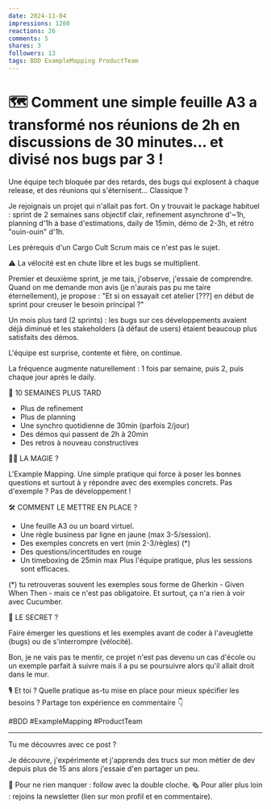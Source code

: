 ```yaml
---
date: 2024-11-04
impressions: 1260
reactions: 26
comments: 5
shares: 3
followers: 13
tags: BDD ExampleMapping ProductTeam
---
```


# 🗺️ Comment une simple feuille A3 a transformé nos réunions de 2h en discussions de 30 minutes... et divisé nos bugs par 3 !

Une équipe tech bloquée par des retards, des bugs qui explosent à chaque release, et des réunions qui s'éternisent... Classique ?

Je rejoignais un projet qui n'allait pas fort. On y trouvait le package habituel : sprint de 2 semaines sans objectif clair, refinement asynchrone d'~1h, planning d'1h à base d'estimations, daily de 15min, démo de 2-3h, et rétro "ouin-ouin" d'1h.

Les prérequis d'un Cargo Cult Scrum mais ce n'est pas le sujet.

⚠️ La vélocité est en chute libre et les bugs se multiplient.

Premier et deuxième sprint, je me tais, j'observe, j'essaie de comprendre.
Quand on me demande mon avis (je n'aurais pas pu me taire éternellement), je propose : "Et si on essayait cet atelier [???] en début de sprint pour creuser le besoin principal ?"

Un mois plus tard (2 sprints) : les bugs sur ces développements avaient déjà diminué et les stakeholders (à défaut de users) étaient beaucoup plus satisfaits des démos.

L'équipe est surprise, contente et fière, on continue.

La fréquence augmente naturellement : 1 fois par semaine, puis 2, puis chaque jour après le daily.

🎯 10 SEMAINES PLUS TARD

- Plus de refinement
- Plus de planning
- Une synchro quotidienne de 30min (parfois 2/jour)
- Des démos qui passent de 2h à 20min
- Des retros à nouveau constructives

🧙‍♂️ LA MAGIE ?

L'Example Mapping. Une simple pratique qui force à poser les bonnes questions et surtout à y répondre avec des exemples concrets.
Pas d'exemple ? Pas de développement !

🛠️ COMMENT LE METTRE EN PLACE ?

- Une feuille A3 ou un board virtuel.
- Une règle business par ligne en jaune (max 3-5/session).
- Des exemples concrets en vert (min 2-3/règles) (\*)
- Des questions/incertitudes en rouge
- Un timeboxing de 25min max
  Plus l'équipe pratique, plus les sessions sont efficaces.

(\*) tu retrouveras souvent les exemples sous forme de Gherkin - Given When Then - mais ce n'est pas obligatoire. Et surtout, ça n'a rien à voir avec Cucumber.

🎱 LE SECRET ?

Faire émerger les questions et les exemples avant de coder à l'aveuglette (bugs) ou de s'interrompre (vélocité).

Bon, je ne vais pas te mentir, ce projet n'est pas devenu un cas d'école ou un exemple parfait à suivre mais il a pu se poursuivre alors qu'il allait droit dans le mur.

🎙️ Et toi ? Quelle pratique as-tu mise en place pour mieux spécifier les besoins ? Partage ton expérience en commentaire 👇

#BDD #ExampleMapping #ProductTeam

---

Tu me découvres avec ce post ?

Je découvre, j'expérimente et j'apprends des trucs sur mon métier de dev depuis plus de 15 ans alors j'essaie d'en partager un peu.

🔔 Pour ne rien manquer : follow avec la double cloche.
🗞️ Pour aller plus loin : rejoins la newsletter (lien sur mon profil et en commentaire).
